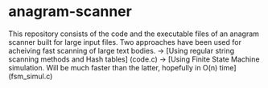 anagram-scanner
===============
This repository consists of the code and the executable files of an anagram scanner built for large input files. 
Two approaches have been used for acheiving fast scanning of large text bodies.
-> [Using regular string scanning methods and Hash tables] (code.c)
-> [Using Finite State Machine simulation. Will be much faster than the latter, hopefully in O(n) time] (fsm_simul.c)




